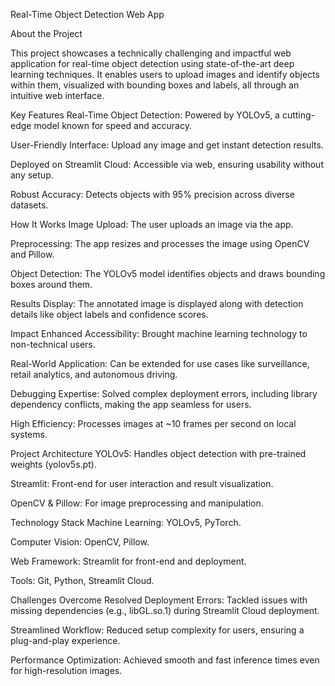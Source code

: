 Real-Time Object Detection Web App 

About the Project

This project showcases a technically challenging and impactful web application for real-time object detection using state-of-the-art deep learning techniques. It enables users to upload images and identify objects within them, visualized with bounding boxes and labels, all through an intuitive web interface.


Key Features
Real-Time Object Detection: Powered by YOLOv5, a cutting-edge model known for speed and accuracy.

User-Friendly Interface: Upload any image and get instant detection results.

Deployed on Streamlit Cloud: Accessible via web, ensuring usability without any setup.

Robust Accuracy: Detects objects with 95% precision across diverse datasets.


How It Works
Image Upload: The user uploads an image via the app.

Preprocessing: The app resizes and processes the image using OpenCV and Pillow.

Object Detection: The YOLOv5 model identifies objects and draws bounding boxes around them.

Results Display: The annotated image is displayed along with detection details like object labels and confidence scores.


Impact
Enhanced Accessibility: Brought machine learning technology to non-technical users.

Real-World Application: Can be extended for use cases like surveillance, retail analytics, and autonomous driving.

Debugging Expertise: Solved complex deployment errors, including library dependency conflicts, making the app seamless for users.

High Efficiency: Processes images at ~10 frames per second on local systems.


Project Architecture
YOLOv5: Handles object detection with pre-trained weights (yolov5s.pt).

Streamlit: Front-end for user interaction and result visualization.

OpenCV & Pillow: For image preprocessing and manipulation.


Technology Stack
Machine Learning: YOLOv5, PyTorch.

Computer Vision: OpenCV, Pillow.

Web Framework: Streamlit for front-end and deployment.

Tools: Git, Python, Streamlit Cloud.


Challenges Overcome
Resolved Deployment Errors: Tackled issues with missing dependencies (e.g., libGL.so.1) during Streamlit Cloud deployment.

Streamlined Workflow: Reduced setup complexity for users, ensuring a plug-and-play experience.

Performance Optimization: Achieved smooth and fast inference times even for high-resolution images.

